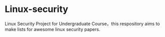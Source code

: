 # Linux-security
Linux Security Project for Undergraduate Course，this respository aims to make lists for awesome linux security papers.

